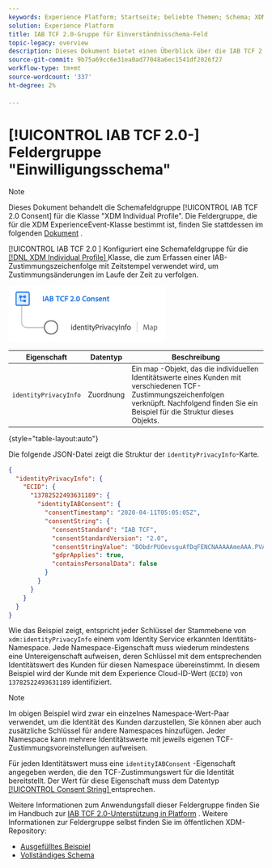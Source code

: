 ```yaml
---
keywords: Experience Platform; Startseite; beliebte Themen; Schema; XDM; individuelles Profil; Felder; Schemas; Schemas; Schemadesign; Feldergruppe; Feldergruppe; iab; tcf; Einverständnis
solution: Experience Platform
title: IAB TCF 2.0-Gruppe für Einverständnisschema-Feld
topic-legacy: overview
description: Dieses Dokument bietet einen Überblick über die IAB TCF 2.0-Feldergruppe für das Einwilligungsschema für die Klasse "XDM Individual Profile".
source-git-commit: 9b75a69cc6e31ea0ad77048a6ec1541df2026f27
workflow-type: tm+mt
source-wordcount: '337'
ht-degree: 2%

---
```



# [!UICONTROL IAB TCF 2.0-] Feldergruppe &quot;Einwilligungsschema&quot;

>[!NOTE]
>
>Dieses Dokument behandelt die Schemafeldgruppe [!UICONTROL IAB TCF 2.0 Consent] für die Klasse &quot;XDM Individual Profile&quot;. Die Feldergruppe, die für die XDM ExperienceEvent-Klasse bestimmt ist, finden Sie stattdessen im folgenden [Dokument](../event/iab.md) .

[!UICONTROL IAB TCF 2.0 ] Konfiguriert eine Schemafeldgruppe für die  [[!DNL XDM Individual Profile] ](../../classes/individual-profile.md) Klasse, die zum Erfassen einer IAB-Zustimmungszeichenfolge mit Zeitstempel verwendet wird, um Zustimmungsänderungen im Laufe der Zeit zu verfolgen.

![](../../images/field-groups/iab-profile.png)

| Eigenschaft | Datentyp | Beschreibung |
| --- | --- | --- |
| `identityPrivacyInfo` | Zuordnung | Ein map -Objekt, das die individuellen Identitätswerte eines Kunden mit verschiedenen TCF-Zustimmungszeichenfolgen verknüpft. Nachfolgend finden Sie ein Beispiel für die Struktur dieses Objekts. |

{style=&quot;table-layout:auto&quot;}

Die folgende JSON-Datei zeigt die Struktur der `identityPrivacyInfo`-Karte.

```json
{
  "identityPrivacyInfo": {
    "ECID": {
      "13782522493631189": {
        "identityIABConsent": {
          "consentTimestamp": "2020-04-11T05:05:05Z",
          "consentString": {
            "consentStandard": "IAB TCF",
            "consentStandardVersion": "2.0",
            "consentStringValue": "BObdrPUOevsguAfDqFENCNAAAAAmeAAA.PVAfDObdrA.DqFENCAmeAENCDA",
            "gdprApplies": true,
            "containsPersonalData": false
          }
        }
      }
    }
  }
}
```

Wie das Beispiel zeigt, entspricht jeder Schlüssel der Stammebene von `xdm:identityPrivacyInfo` einem vom Identity Service erkannten Identitäts-Namespace. Jede Namespace-Eigenschaft muss wiederum mindestens eine Untereigenschaft aufweisen, deren Schlüssel mit dem entsprechenden Identitätswert des Kunden für diesen Namespace übereinstimmt. In diesem Beispiel wird der Kunde mit dem Experience Cloud-ID-Wert (`ECID`) von `13782522493631189` identifiziert.

>[!NOTE]
>
>Im obigen Beispiel wird zwar ein einzelnes Namespace-Wert-Paar verwendet, um die Identität des Kunden darzustellen, Sie können aber auch zusätzliche Schlüssel für andere Namespaces hinzufügen. Jeder Namespace kann mehrere Identitätswerte mit jeweils eigenen TCF-Zustimmungsvoreinstellungen aufweisen.

Für jeden Identitätswert muss eine `identityIABConsent` -Eigenschaft angegeben werden, die den TCF-Zustimmungswert für die Identität bereitstellt. Der Wert für diese Eigenschaft muss dem Datentyp [[!UICONTROL Consent String] ](../../data-types/consent-string.md) entsprechen.

Weitere Informationen zum Anwendungsfall dieser Feldergruppe finden Sie im Handbuch zur [IAB TCF 2.0-Unterstützung in Platform](../../../landing/governance-privacy-security/consent/iab/overview.md) . Weitere Informationen zur Feldergruppe selbst finden Sie im öffentlichen XDM-Repository:

* [Ausgefülltes Beispiel](https://github.com/adobe/xdm/blob/master/components/fieldgroups/profile/profile-privacy.example.1.json)
* [Vollständiges Schema](https://github.com/adobe/xdm/blob/master/components/fieldgroups/profile/profile-privacy.schema.json)
